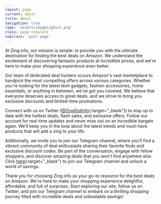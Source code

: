 ```yaml
---
layout: page
current: about
title: About
navigation: true
logo: 'assets/images/ghost.png'
class: page-template
subclass: 'post page'
---
```


At Zing.info,
our mission is simple: to provide you with the ultimate destination for finding
the best deals on Amazon.
We understand the excitement of discovering fantastic products at incredible
prices, and we're here to make your shopping experience even better.

Our team of dedicated deal hunters scours Amazon's vast marketplace to handpick
the most compelling offers across various categories.
Whether you're looking for the latest tech gadgets, fashion accessories,
home essentials, or anything in between, we've got you covered.
We believe that everyone deserves access to great deals,
and we strive to bring you exclusive discounts and limited-time promotions.

Connect with us on Twitter
([@ZingDotInfo](https://twitter.com/ZingDotInfo){:target="_blank"})
to stay up to date with the hottest deals, flash sales, and exclusive offers.
Follow our account for real-time updates and never miss out on an incredible
bargain again.
We'll keep you in the loop about the latest trends and must-have products that
will add a zing to your life.

Additionally,
we invite you to join our Telegram channel,
where you'll find a vibrant community of deal enthusiasts sharing their
favorite finds and exclusive discount codes. Be part of the conversation,
engage with fellow shoppers, and discover amazing deals that you won't find
anywhere else.
Click
[here](https://t.me/TopAmazonIndiaDeals){:target="_blank"}
to join our Telegram channel and unlock a world of savings.

Thank you for choosing Zing.info as your go-to resource for the best deals on
Amazon.
We're here to make your shopping experience delightful, affordable,
and full of surprises.
Start exploring our site, follow us on Twitter, and join our Telegram channel
to embark on a thrilling shopping journey filled with incredible deals and
unbeatable savings!
